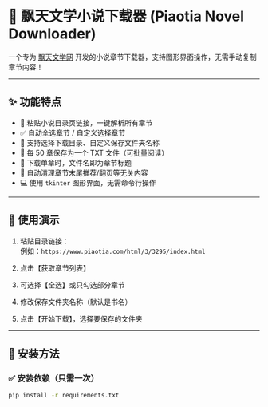 # 📘 飘天文学小说下载器 (Piaotia Novel Downloader)

一个专为 [飘天文学网](https://www.piaotia.com/) 开发的小说章节下载器，支持图形界面操作，无需手动复制章节内容！

---

## ✨ 功能特点

- 🧠 粘贴小说目录页链接，一键解析所有章节
- ✅ 自动全选章节 / 自定义选择章节
- 📂 支持选择下载目录、自定义保存文件夹名称
- 📑 每 50 章保存为一个 TXT 文件（可批量阅读）
- 📄 下载单章时，文件名即为章节标题
- 🧹 自动清理章节末尾推荐/翻页等无关内容
- 💻 使用 `tkinter` 图形界面，无需命令行操作

---

## 🎥 使用演示

1. 粘贴目录链接：  
   例如：`https://www.piaotia.com/html/3/3295/index.html`

2. 点击【获取章节列表】

3. 可选择【全选】或只勾选部分章节

4. 修改保存文件夹名称（默认是书名）

5. 点击【开始下载】，选择要保存的文件夹

---

## 🧰 安装方法

### ✅ 安装依赖（只需一次）

```bash
pip install -r requirements.txt
